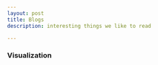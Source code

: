 ```yaml
---
layout: post
title: Blogs
description: interesting things we like to read

---
```


### Visualization